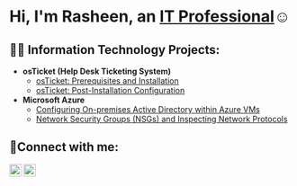 <h1>Hi, I'm Rasheen, an <a href="https://linkedin.com/in/rasheen-taylor-78434223b/">IT Professional</a>☺</h1>

<h2>👨‍💻 Information Technology Projects:</h2>

- <b>osTicket (Help Desk Ticketing System)</b>
  - [osTicket: Prerequisites and Installation](https://github.com/sheen300/osticket-prereqs)
  - [osTicket: Post-Installation Configuration](https://github.com/sheen300/post-install-config)
- <b>Microsoft Azure</b>
  - [Configuring On-premises Active Directory within Azure VMs](https://github.com/sheen300/configure-ad)
  - [Network Security Groups (NSGs) and Inspecting Network Protocols](https://github.com/sheen300/azure-network-protocols)

<h2>🤳Connect with me:</h2>

[<img align="left" alt="Josh | LinkedIn" width="22px" src="https://cdn.jsdelivr.net/npm/simple-icons@v3/icons/linkedin.svg" />][linkedin]
[<img align="left" alt="Josh | Instagram" width="22px" src="https://cdn.jsdelivr.net/npm/simple-icons@v3/icons/instagram.svg" />][instagram]

[instagram]: https://www.instagram.com/technsaved
[linkedin]: https://www.linkedin.com/in/rasheen-taylor-78434223b/
